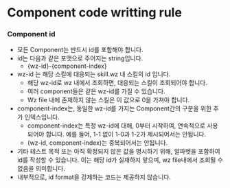 # Component code writting rule

### Component id
- 모든 Component는 반드시 id를 포함해야 합니다.
- id는 다음과 같은 포맷으로 주어지는 string입니다.
  - {wz-id}-{component-index}
- wz-id 는 해당 스킬에 대응되는 skill.wz 내 스킬의 id 입니다.
  - 해당 wz-id로 wz 내에서 조회하면, 대응되는 스킬이 조회되어야 합니다.
  - 여러 component들은 같은 wz-id를 가질 수 있습니다.
  - Wz file 내에 존재하지 않는 스킬은 이 값으로 0을 가져야 합니다.
- component-index는, 동일한 wz-id를 가지는 Component간의 구분을 위한 추가 인덱스입니다.
  - component-index는 특정 wz-id에 대해, 0부터 시작하여, 연속적으로 사용되어야 합니다. 예를 들어, 1-1 없이 1-0과 1-2가 제시되어서는 안됩니다.
  - (wz-id, component-index)는 중복되어서는 안됩니다.
- 기타 테스트 목적 또는 아직 확정되지 않은 값을 명시하기 위해, 알파벳을 포함하여 id를 작성할 수 있습니다. 이는 해당 id가 실재하지 앟으며, wz file내에서 조회될 수 없음을 의미합니다.
- 내부적으로, id format을 강제하는 코드는 제공하지 않습니다.
